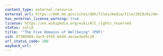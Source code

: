 ```yaml
---
content_type: external-resource
external_url: https://dmh.mo.gov/sites/dmh/files/media/file/2019/01/mhc-meeting-five-domains-of-wellbeing-10132016.pdf
has_external_license_warning: true
license: https://en.wikipedia.org/wiki/All_rights_reserved
status: valid
title: '"The Five Domains of Wellbeing" (PDF)'
uid: 0738b989-3ac9-4f65-bbdd-aecae3ed5c28
url_status_code: 200
wayback_url: ''
---
```

